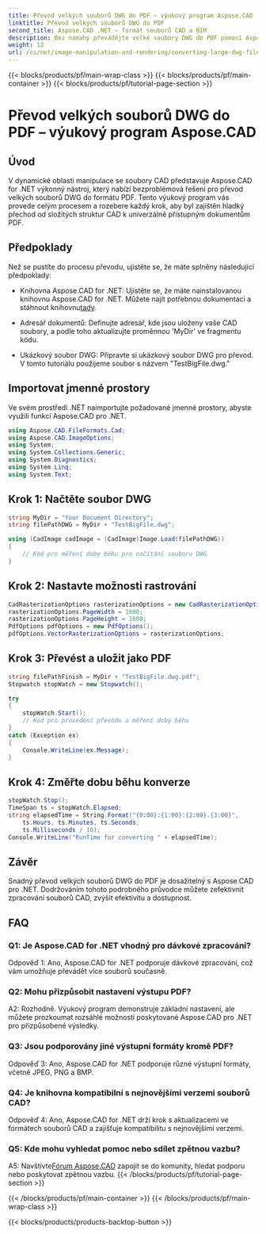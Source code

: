 ```yaml
---
title: Převod velkých souborů DWG do PDF – výukový program Aspose.CAD
linktitle: Převod velkých souborů DWG do PDF
second_title: Aspose.CAD .NET – formát souborů CAD a BIM
description: Bez námahy převádějte velké soubory DWG do PDF pomocí Aspose.CAD pro .NET. Zefektivněte své procesy CAD pomocí tohoto podrobného návodu.
weight: 12
url: /cs/net/image-manipulation-and-rendering/converting-large-dwg-files-to-pdf/
---
```


{{< blocks/products/pf/main-wrap-class >}}
{{< blocks/products/pf/main-container >}}
{{< blocks/products/pf/tutorial-page-section >}}

# Převod velkých souborů DWG do PDF – výukový program Aspose.CAD

## Úvod

V dynamické oblasti manipulace se soubory CAD představuje Aspose.CAD for .NET výkonný nástroj, který nabízí bezproblémová řešení pro převod velkých souborů DWG do formátu PDF. Tento výukový program vás provede celým procesem a rozebere každý krok, aby byl zajištěn hladký přechod od složitých struktur CAD k univerzálně přístupným dokumentům PDF.

## Předpoklady

Než se pustíte do procesu převodu, ujistěte se, že máte splněny následující předpoklady:

- Knihovna Aspose.CAD for .NET: Ujistěte se, že máte nainstalovanou knihovnu Aspose.CAD for .NET. Můžete najít potřebnou dokumentaci a stáhnout knihovnu[tady](https://reference.aspose.com/cad/net/).

- Adresář dokumentů: Definujte adresář, kde jsou uloženy vaše CAD soubory, a podle toho aktualizujte proměnnou 'MyDir' ve fragmentu kódu.

- Ukázkový soubor DWG: Připravte si ukázkový soubor DWG pro převod. V tomto tutoriálu použijeme soubor s názvem "TestBigFile.dwg."

## Importovat jmenné prostory

Ve svém prostředí .NET naimportujte požadované jmenné prostory, abyste využili funkcí Aspose.CAD pro .NET.

```csharp
using Aspose.CAD.FileFormats.Cad;
using Aspose.CAD.ImageOptions;
using System;
using System.Collections.Generic;
using System.Diagnostics;
using System.Linq;
using System.Text;
```

## Krok 1: Načtěte soubor DWG

```csharp
string MyDir = "Your Document Directory";
string filePathDWG = MyDir + "TestBigFile.dwg";

using (CadImage cadImage = (CadImage)Image.Load(filePathDWG))
{
    // Kód pro měření doby běhu pro načítání souboru DWG
}
```

## Krok 2: Nastavte možnosti rastrování

```csharp
CadRasterizationOptions rasterizationOptions = new CadRasterizationOptions();
rasterizationOptions.PageWidth = 1600;
rasterizationOptions.PageHeight = 1600;
PdfOptions pdfOptions = new PdfOptions();
pdfOptions.VectorRasterizationOptions = rasterizationOptions;
```

## Krok 3: Převést a uložit jako PDF

```csharp
string filePathFinish = MyDir + "TestBigFile.dwg.pdf";
Stopwatch stopWatch = new Stopwatch();

try
{
    stopWatch.Start();
    // Kód pro provedení převodu a měření doby běhu
}
catch (Exception ex)
{
    Console.WriteLine(ex.Message);
}
```

## Krok 4: Změřte dobu běhu konverze

```csharp
stopWatch.Stop();
TimeSpan ts = stopWatch.Elapsed;
string elapsedTime = String.Format("{0:00}:{1:00}:{2:00}.{3:00}",
    ts.Hours, ts.Minutes, ts.Seconds,
    ts.Milliseconds / 10);
Console.WriteLine("RunTime for converting " + elapsedTime);
```

## Závěr

Snadný převod velkých souborů DWG do PDF je dosažitelný s Aspose.CAD pro .NET. Dodržováním tohoto podrobného průvodce můžete zefektivnit zpracování souborů CAD, zvýšit efektivitu a dostupnost.

## FAQ

### Q1: Je Aspose.CAD for .NET vhodný pro dávkové zpracování?

Odpověď 1: Ano, Aspose.CAD for .NET podporuje dávkové zpracování, což vám umožňuje převádět více souborů současně.

### Q2: Mohu přizpůsobit nastavení výstupu PDF?

A2: Rozhodně. Výukový program demonstruje základní nastavení, ale můžete prozkoumat rozsáhlé možnosti poskytované Aspose.CAD pro .NET pro přizpůsobené výsledky.

### Q3: Jsou podporovány jiné výstupní formáty kromě PDF?

Odpověď 3: Ano, Aspose.CAD for .NET podporuje různé výstupní formáty, včetně JPEG, PNG a BMP.

### Q4: Je knihovna kompatibilní s nejnovějšími verzemi souborů CAD?

Odpověď 4: Ano, Aspose.CAD for .NET drží krok s aktualizacemi ve formátech souborů CAD a zajišťuje kompatibilitu s nejnovějšími verzemi.

### Q5: Kde mohu vyhledat pomoc nebo sdílet zpětnou vazbu?

A5: Navštivte[Fórum Aspose.CAD](https://forum.aspose.com/c/cad/19) zapojit se do komunity, hledat podporu nebo poskytovat zpětnou vazbu.
{{< /blocks/products/pf/tutorial-page-section >}}

{{< /blocks/products/pf/main-container >}}
{{< /blocks/products/pf/main-wrap-class >}}

{{< blocks/products/products-backtop-button >}}
